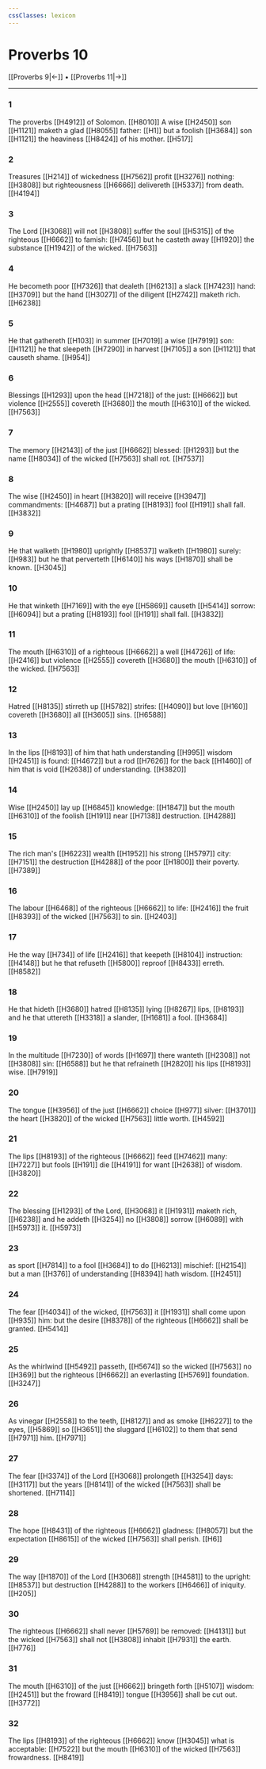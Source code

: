 ```yaml
---
cssClasses: lexicon
---
```

# Proverbs 10

[[Proverbs 9|←]] • [[Proverbs 11|→]]

---

### 1
The proverbs [[H4912]] of Solomon. [[H8010]] A wise [[H2450]] son [[H1121]] maketh a glad [[H8055]] father: [[H1]] but a foolish [[H3684]] son [[H1121]] the heaviness [[H8424]] of his mother. [[H517]]

### 2
Treasures [[H214]] of wickedness [[H7562]] profit [[H3276]] nothing: [[H3808]] but righteousness [[H6666]] delivereth [[H5337]] from death. [[H4194]]

### 3
The Lord [[H3068]] will not [[H3808]] suffer the soul [[H5315]] of the righteous [[H6662]] to famish: [[H7456]] but he casteth away [[H1920]] the substance [[H1942]] of the wicked. [[H7563]]

### 4
He becometh poor [[H7326]] that dealeth [[H6213]] a slack [[H7423]] hand: [[H3709]] but the hand [[H3027]] of the diligent [[H2742]] maketh rich. [[H6238]]

### 5
He that gathereth [[H103]] in summer [[H7019]] a wise [[H7919]] son: [[H1121]] he that sleepeth [[H7290]] in harvest [[H7105]] a son [[H1121]] that causeth shame. [[H954]]

### 6
Blessings [[H1293]] upon the head [[H7218]] of the just: [[H6662]] but violence [[H2555]] covereth [[H3680]] the mouth [[H6310]] of the wicked. [[H7563]]

### 7
The memory [[H2143]] of the just [[H6662]] blessed: [[H1293]] but the name [[H8034]] of the wicked [[H7563]] shall rot. [[H7537]]

### 8
The wise [[H2450]] in heart [[H3820]] will receive [[H3947]] commandments: [[H4687]] but a prating [[H8193]] fool [[H191]] shall fall. [[H3832]]

### 9
He that walketh [[H1980]] uprightly [[H8537]] walketh [[H1980]] surely: [[H983]] but he that perverteth [[H6140]] his ways [[H1870]] shall be known. [[H3045]]

### 10
He that winketh [[H7169]] with the eye [[H5869]] causeth [[H5414]] sorrow: [[H6094]] but a prating [[H8193]] fool [[H191]] shall fall. [[H3832]]

### 11
The mouth [[H6310]] of a righteous [[H6662]] a well [[H4726]] of life: [[H2416]] but violence [[H2555]] covereth [[H3680]] the mouth [[H6310]] of the wicked. [[H7563]]

### 12
Hatred [[H8135]] stirreth up [[H5782]] strifes: [[H4090]] but love [[H160]] covereth [[H3680]] all [[H3605]] sins. [[H6588]]

### 13
In the lips [[H8193]] of him that hath understanding [[H995]] wisdom [[H2451]] is found: [[H4672]] but a rod [[H7626]] for the back [[H1460]] of him that is void [[H2638]] of understanding. [[H3820]]

### 14
Wise [[H2450]] lay up [[H6845]] knowledge: [[H1847]] but the mouth [[H6310]] of the foolish [[H191]] near [[H7138]] destruction. [[H4288]]

### 15
The rich man's [[H6223]] wealth [[H1952]] his strong [[H5797]] city: [[H7151]] the destruction [[H4288]] of the poor [[H1800]] their poverty. [[H7389]]

### 16
The labour [[H6468]] of the righteous [[H6662]] to life: [[H2416]] the fruit [[H8393]] of the wicked [[H7563]] to sin. [[H2403]]

### 17
He the way [[H734]] of life [[H2416]] that keepeth [[H8104]] instruction: [[H4148]] but he that refuseth [[H5800]] reproof [[H8433]] erreth. [[H8582]]

### 18
He that hideth [[H3680]] hatred [[H8135]] lying [[H8267]] lips, [[H8193]] and he that uttereth [[H3318]] a slander, [[H1681]] a fool. [[H3684]]

### 19
In the multitude [[H7230]] of words [[H1697]] there wanteth [[H2308]] not [[H3808]] sin: [[H6588]] but he that refraineth [[H2820]] his lips [[H8193]] wise. [[H7919]]

### 20
The tongue [[H3956]] of the just [[H6662]] choice [[H977]] silver: [[H3701]] the heart [[H3820]] of the wicked [[H7563]] little worth. [[H4592]]

### 21
The lips [[H8193]] of the righteous [[H6662]] feed [[H7462]] many: [[H7227]] but fools [[H191]] die [[H4191]] for want [[H2638]] of wisdom. [[H3820]]

### 22
The blessing [[H1293]] of the Lord, [[H3068]] it [[H1931]] maketh rich, [[H6238]] and he addeth [[H3254]] no [[H3808]] sorrow [[H6089]] with [[H5973]] it. [[H5973]]

### 23
as sport [[H7814]] to a fool [[H3684]] to do [[H6213]] mischief: [[H2154]] but a man [[H376]] of understanding [[H8394]] hath wisdom. [[H2451]]

### 24
The fear [[H4034]] of the wicked, [[H7563]] it [[H1931]] shall come upon [[H935]] him: but the desire [[H8378]] of the righteous [[H6662]] shall be granted. [[H5414]]

### 25
As the whirlwind [[H5492]] passeth, [[H5674]] so the wicked [[H7563]] no [[H369]] but the righteous [[H6662]] an everlasting [[H5769]] foundation. [[H3247]]

### 26
As vinegar [[H2558]] to the teeth, [[H8127]] and as smoke [[H6227]] to the eyes, [[H5869]] so [[H3651]] the sluggard [[H6102]] to them that send [[H7971]] him. [[H7971]]

### 27
The fear [[H3374]] of the Lord [[H3068]] prolongeth [[H3254]] days: [[H3117]] but the years [[H8141]] of the wicked [[H7563]] shall be shortened. [[H7114]]

### 28
The hope [[H8431]] of the righteous [[H6662]] gladness: [[H8057]] but the expectation [[H8615]] of the wicked [[H7563]] shall perish. [[H6]]

### 29
The way [[H1870]] of the Lord [[H3068]] strength [[H4581]] to the upright: [[H8537]] but destruction [[H4288]] to the workers [[H6466]] of iniquity. [[H205]]

### 30
The righteous [[H6662]] shall never [[H5769]] be removed: [[H4131]] but the wicked [[H7563]] shall not [[H3808]] inhabit [[H7931]] the earth. [[H776]]

### 31
The mouth [[H6310]] of the just [[H6662]] bringeth forth [[H5107]] wisdom: [[H2451]] but the froward [[H8419]] tongue [[H3956]] shall be cut out. [[H3772]]

### 32
The lips [[H8193]] of the righteous [[H6662]] know [[H3045]] what is acceptable: [[H7522]] but the mouth [[H6310]] of the wicked [[H7563]] frowardness. [[H8419]]